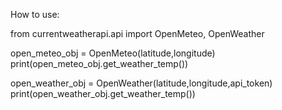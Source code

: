 How to use:

from currentweatherapi.api import OpenMeteo, OpenWeather

open_meteo_obj = OpenMeteo(latitude,longitude)
print(open_meteo_obj.get_weather_temp())

open_weather_obj = OpenWeather(latitude,longitude,api_token)
print(open_weather_obj.get_weather_temp())